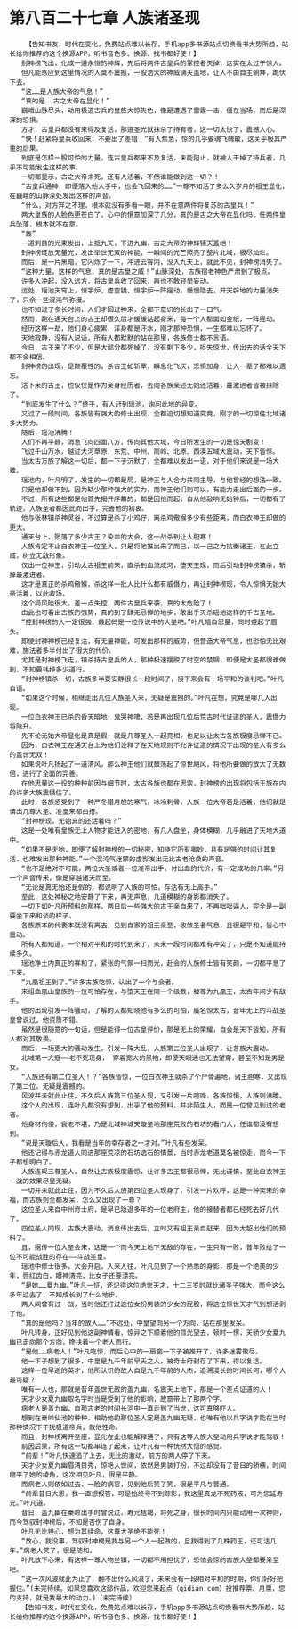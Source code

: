 # 第八百二十七章 人族诸圣现
        【告知书友，时代在变化，免费站点难以长存，手机app多书源站点切换看书大势所趋，站长给你推荐的这个换源APP，听书音色多、换源、找书都好使！】
       封神榜飞出，化成一道永恒的神辉，先后将两件古皇兵的掌控者灭掉，这实在太过于惊人。
       但凡能感应到这里情况的人莫不震撼，一股浩大的神威铺天盖地，让人不由自主朝拜，跪伏下去。
       “这……是人族大帝的气息！”
       “真的是……古之大帝在显化！”
       巍峨山脉尽头，动用极道古兵的皇族大惊失色，像是遭遇了雷霆一击，僵在当场，而后是深深的恐惧。
       方才，古皇兵都没有来得及复活，那道圣光就抹杀了持有者，这一切太快了，震撼人心。
       “快！赶紧将皇兵收回来，不要出了差错！”有人焦急，惊的几乎要魂飞魄散，这关乎极其严重的后果。
       到底是怎样一股可怕的力量，连古皇兵都来不及复活，未能阻止，就被人干掉了持兵者，几乎不可能发生这样的事。
       一切都显示，古之大帝未死，还有人活着，不然谁能做到这一切？！
       “古皇兵通神，即便落入他人手中，也会飞回来的……”一尊不知活了多么久岁月的祖王显化，在巍峨的山脉深处发出这样的声音。
       “什么，对方弃之不理，根本就没有多看一眼，并不在意两件将复苏的古皇兵！”
       两大皇族的人脸色更苍白了，心中的惧意加深了几分，真的是古之大帝在显化吗，任两件皇兵坠落，根本就不在意。
       “轰”
       一道刺目的光束发出，上抵九天，下进九幽，古之大帝的神辉铺天盖地！
       封神榜绽放无量光，发出举世无双的神能，一瞬间的光芒照亮了整片北域，极尽灿烂。
       而后，是一片黑暗，它闪烁了一下，冲进云霄内，没入九天上，就此不见，封神榜消失了。
       “这种力量，这样的气息，真的是古皇之威！”山脉深处，古族宿老神色严肃到了极点。
       许多人冲起，没入远方，将古皇兵收了回来，再也不敢轻举妄动。
       远处，瑶池天穹上，恒宇炉、虚空镜、恒宇炉一阵摇动，慢慢隐去，开天辟地的力量消失了，只余一些混沌气弥漫。
       也不知过了多长时间，人们才回过神来，全都下意识的长出了一口气。
       然而，跪在通天台上的古王却很久后才缓缓站起身来，每一个人都面如金纸，一阵摇动。
       经历这样一劫，他们身心疲累，浑身都是汗水，刚才那种恐惧，一生都难以忘怀了。
       天地寂静，没有人说话，所有人都默默的站在那里，各族修士都不言语。
       今日，古王来了不少，但是大部分都死掉了，没有剩下多少，损失惊世，传出去的话全天下都不会相信。
       封神榜的出现，是颠覆性的，杀古王如斩草，瞬息化飞灰，恐惧加身，让人一辈子都难以遗忘。
       活下来的古王，也仅仅是作为亲身经历者，去向各族亲述无始还活着，最激进者皆被抹除了。
       “到底发生了什么？”终于，有人赶到瑶池，询问此地的异变。
       又过了一段时间，各族皆有强大的修士出现，全都迫切想知道究竟，刚才的一切惊住北域诸多大势力。
       随后，瑶池沸腾！
       人们不再平静，消息飞向四面八方，传向其他大域，今日所发生的一切是惊天剧变！
       飞过千山万水，越过大河草原，东荒、中州、南岭、北原、西漠五域大震动，天下皆惊。
       当太古万族了解这一切后，都一下子沉默了，全都难以发出一语，对于他们来说是一场大难。
       瑶池内，叶凡明了，发生的一切都是局，是神王与人合力共同主导，与他曾经的想法一致。
       只是他却做不到，因为缺少那种强大的实力，而神王他们则可以，有能力走出后面的一步。
       不过，所有这些都是他首先揭开序幕的，都是因他而起，自从他敲响无始钟后，一切都有了轨迹，人族圣者都因此而出手，完善他的初衷。
       他与张林镇杀神灵谷，不过算是杀了小鸡仔，离杀鸡儆猴多少有些距离，而白衣神王却做的更大。
       通天台上，殒落了多少古王？染血的大会，这一战杀到让人胆寒！
       人族肯定不止白衣神王一位圣人，只是将他推出来了而已，以一己之力抗衡诸王，在此立威，树立无敌形象。
       仅出一位神王，引动太古祖王前来，直杀到血流成河，堕天王现，而后引动封神榜镇杀，斩掉最激进者。
       这才是真正的杀鸡儆猴，杀这样一批人比什么都有威慑力，再让封神榜现，令人惊惧无始大帝活着，以此收场。
       这个局风险很大，差一点失控，两件古皇兵来袭，真的太危险了！
       由此也可看出古族的强势，真的到了肆无忌惮的地步，敢出手灭杀瑶池这样的千古圣地。
       “控封神榜的人一定很强，最起码是一位传说中的大圣吧。”叶凡暗自思量，同时蹙起了眉头。
       即便封神神榜已经复活，有无量神能，可发出那样的威势，但营造大帝气息，也恐怕无比艰难，施法者多半付出了很大的代价。
       尤其是封神榜飞走，镇杀持古皇兵的人，那种极速摆脱了时空的禁锢，即便是大圣都很难做到，不知要耗掉多少道行。
       “封神榜镇杀一切，古族多半要安静很长一段时间了，接下来会有一场平和的谈判吧。”叶凡自语。
       “如果这个时候，相继走出几位人族圣人来，无疑是震撼的。”叶凡在想，究竟是哪几人出现。
       一位白衣神王已杀的昏天暗地，鬼哭神嚎，若是再出现几位后荒古时代证道的圣人，震慑力将陡升。
       先不论无始大帝显化是真是假，就是几尊圣人一起亮相，也足以让太古各族极度忌惮不已。
       因为，白衣神王在通天台上为他们诠释了在天地规则不允许证道的情况下出现的圣人有多么的盖世无双！
       如果说叶凡扬起了一道清风，那么神王他们就鼓荡起了惊世飓风，将他所要做的放大了无数倍，进行了全面的完善。
       在他思量这一役的种种前因与细节时，太古各族也都在思索，封神榜的出现将包括王族在内的许多大族震慑住了。
       此时，各族感受到了一种严冬腊月般的寒气，冰冷刺骨，人族一位大帝若是活着，他们就是请出几尊大圣、准皇来都白搭。
       “封神榜现，无始真的还活着吗？”
       这是一处唯有皇族无上人物才能进入的密地，有几人盘坐，身体模糊，几乎融进了天地大道中。
       “如果不是无始，即便了解封神榜的一切秘密，知晓它所有奥妙，且有足够的时间让其复活，也难发出那种神能。”一个混沌气迷蒙的虚影发出无比古老沧桑的声音。
       “也不是绝对不可能，两位大圣或者一位准帝出手，付出血的代价，有一定成功的几率。”另一个声音传来，像是穿越诸天而至。
       “无论是真无始还是假的，都说明了人族的可怕，存活有无上高手。”
       至此，这处神秘之地安静了下来，再无声息，几道模糊的身影都消失了。
       一切正如叶凡所预料的那样，两日后一些强大的古王亲自来了，不再咄咄逼人，完全是一副要坐下来和谈的样子。
       各族原本的代表本就没有离去，见到自家的祖王亲至，收敛圣者气息，且很是平和，皆心中震动。
       所有人都知道，一个相对平和的时代到来了，未来一段时间都难有冲突了，只是不知道能持续多久。
       瑶池净土内真正的祥和了，紧张的气氛一扫而光，赴会的人族修士皆有笑颜，一切都平息了下来。
       “九凰祖王到了。”许多古族吃惊，认出了一个与会者。
       来组血凰山皇族的一位可怕存在，与堕天王在同一个级数，被尊为九凰王，太古年间少有敌手。
       他的出现引发一阵骚动，了解的人都知晓他有多么的可怕，威名惊太古，昔年无上的斗战圣皇曾说过，他资质不错。
       虽然是很随意的一句话，但是能得一位古皇评价，那是无上的荣耀，自会是天下皆知，所有人都对其敬畏。
       而后，一场更大的骚动发生，引发一阵大乱，人族第二位圣人出现了，让各族大震动。
       北域第一大寇——老不死现身， 穿着宽大的黑袍，即便天眼通也无法望穿，甚至不知是男是女。
       “人族还有第二位圣人！？”各族皆惊，一位白衣神王就杀了个尸骨遍地，诸王胆寒，又出现了第二位，无疑是震撼的。
       风波并未就此止住，不久后人族第三位圣人现，又引发一片喧哗，各族惊惧，人族则沸腾。
       这个人的出现，连叶凡都没有想到，出乎了他的预料，并非陌生人，而是一位曾见到过的老者。
       他身材佝偻，衰老不堪，乃是北域神城天璇圣地那座荒败的石坊的看门人，任谁都没有想到。
       “说是天璇后人，我看是当年的幸存者之一才对。”叶凡有些发呆。
       他还记得与赤龙道人同进那座荒凉的石坊选石的情景，当时赤龙老道莫名被惊走，而今一下子都想明白了。
       人族连现三尊圣人，自然让古族极度震惊，让许多古王都很忌惮，无比谨慎，至此白衣神王一战的效果尽显无疑。
       一切并未就此止住，因为不久后人族第四位圣人现身了，引发一片欢呼，这是一种突来的幸福，而古族则全都发呆，怎么又出现了一尊？
       这位圣人来自中州奇士府，是早已隐退多年的一位老府主，他的接替者都已经死去好几代了。
       四位圣人同现，古族大震动，消息传出去后，立时又有祖王亲自赶来，因为太超出他们的预料了。
       且，据传一位大圣会来，这是一个而今天上地下无敌的存在，一生只有一败，昔年败给了一位不可能战胜的存在——斗战圣皇。
       瑶池中修士很多，大会开启，人来人往，叶凡见到了一个熟悉的身影，那是一个绝美的少年，唇红齿白，眼神清亮，比女子还要漂亮。
       “是她……夏九幽。”叶凡一怔，还记得这位绝世天才，十二三岁时就比诸圣子强大，而今这么多年过去了，不知成长到了什么地步。
       两人间曾有过一战，当时他还打过这位女扮男装的少女的屁股，将这位惊世天才气到想活剥了他。
       “真的是他吗？当年的故人……”不远处，中皇望向另一个方向，站在那里发呆。
       叶凡转身，正好见到他这副神情看，惊异之下顺着他的目光望去，顿时一愣，天骄少女夏九幽已走向那个方向，搀扶着一个老人而行。
       “是他……病老人！”叶凡吃惊，而后心中的一扇窗一下子被推开了，许多迷雾散尽。
       他一下子想到了很多，中皇是九千年前早夭之人，被奇士府封存了下来，得以复活。
       这样一位早逝的英才，他所认识的故人自是九千年前的人杰，追溯漫长的时间长河，哪个人最可疑？
       唯有一人也，那就是昔年盖世无敌的盖九幽，名震天上地下，那是一个差点证道的人！
       天才少女夏九幽取名字时当是受到了他的影响，故意带上了那两个字。
       病老人是盖九幽，自那古老的时间长河中一直走到了当世，这可真够吓人。
       想到在秦岭仙池的种种，相助他的那位圣人定是盖九幽无疑，也唯有他以兵字诀才能在当时那种情况下干扰极道帝兵，救他性命。
       而且，封神榜离开圣崖，显化在此也能解释通了，只有这等人族大圣动用兵字诀才能驾驭！
       前因后果，所有这一切都串连了起来，让叶凡有一种恍然大悟的感觉。
       “前辈！”叶凡快速追了上去，无比的激动，前方的两人停了下来。
       天才少女夏九幽眉清目秀，惊艳人世间，依然是男装打扮，不过却没有了昔日的骄横，时间磨平了她的棱角，这次相见叶凡，很是平静。
       而病老人则依如过去，一脸的病容，见到他后笑了笑，很是平凡与普通。
       “前辈昔日大恩，我一直想报答，可是始终寻不到踪影，我这里真龙不死药液，可为您延寿元。”叶凡道。
       昔日，盖九幽在秦岭出手时曾说过，寿元枯竭，将死之身，很长时间内只能动用一次神则，而今驾驭封神榜后，不知是否伤了自身。
       叶凡无比担心，想为其续命，这尊大圣绝不能死！
       “放心，我没事，驾驭封神榜是我与另一个人一起做的，且我得到了几株药王，还可活几年。”病老人笑了，很是随和。
       叶凡放下心来，有这样一尊人物坐镇，一切都不用担忧了，恐怕会惊的古族大圣都要亲至吧。
       “这一次风波就此为止了，翻不出什么风浪了，未来会有一段相对平和的时期，你们好好把握住。”(未完待续。如果您喜欢这部作品，欢迎您来起点（qidian.com）投推荐票、月票，您的支持，就是我最大的动力。)（未完待续）
       【告知书友，时代在变化，免费站点难以长存，手机app多书源站点切换看书大势所趋，站长给你推荐的这个换源APP，听书音色多、换源、找书都好使！】